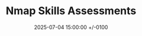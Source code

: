 ---
title: Nmap Skills Assessments
date: 2025-07-04 15:00:00 +/-0100
categories: [CPTS Modules Skills Assessments]
tags: [CPTS,Skills Assessments,HackTheBox,Nmap]
image: /assets/img/Modules-Skills-Assessments/Nmap/Nmap.png
description: 
    This post documents my walkthrough of the Nibbles machine from Hack The Box. It involves basic enumeration, a web app vulnerability, and simple Linux privilege escalation.
---